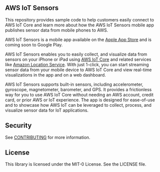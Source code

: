 ## AWS IoT Sensors

This repository provides sample code to help customers easily connect to AWS IoT Core and learn more about how the AWS IoT Sensors mobile app publishes sensor data from mobile phones to AWS. 

AWS IoT Sensors is a mobile app available on the [Apple App Store](https://apps.apple.com/app/id6447531633) and is coming soon to Google Play. 

AWS IoT Sensors enables you to easily collect, and visualize data from sensors on your iPhone or iPad using [AWS IoT Core](https://aws.amazon.com/iot-core/) and related services like [Amazon Location Service](https://aws.amazon.com/location/). With just 1-click, you can start streaming sensor data from your mobile device to AWS IoT Core and view real-time visualizations in the app and on a web dashboard.

AWS IoT Sensors supports built-in sensors, including accelerometer, gyroscope, magnetometer, barometer, and GPS. It provides a frictionless way for you to use AWS IoT Core without needing an AWS account, credit card, or prior AWS or IoT experience. The app is designed for ease-of-use and to showcase how AWS IoT can be leveraged to collect, process, and visualize sensor data for IoT applications.

## Security

See [CONTRIBUTING](CONTRIBUTING.md#security-issue-notifications) for more information.

## License

This library is licensed under the MIT-0 License. See the LICENSE file.

